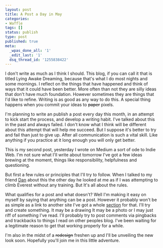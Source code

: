 ```yaml
---
layout: post
title: A Post a Day in May
categories:
- Waffle
tags: []
status: publish
type: post
published: true
meta:
  _wpas_done_all: '1'
  _edit_last: '1'
  dsq_thread_id: '1255838422'
---
```

<p>I don't write as much as I think I should. This blog, if you can call it that is titled Lying Awake Dreaming, because that's what I do most nights and some mornings. I reflect on the things that have happened and think of ways that it could have been better. More often than not they are silly ideas that don't have much foundation. However sometimes they are things that I'd like to refine. Writing is as good as any way to do this. A special thing happens when you commit your ideas to <del>paper</del> pixels.</p>

<p>I'm planning to write an publish a post every day this month, in an attempt to kick start the process, and develop a writing habit. I've talked about this in the past and always failed. I don't know what I think will be different about this attempt that will help me succeed. But I suppose it's better to try and fail than just to give up. After all communication is such a vital skill. Like anything if you practice at it long enough you will only get better.</p>

<p>This is my second post, yesterday I wrote on Medium a sort of ode to Indie Web. I'm not sure what I'll write about tomorrow I've got a few ideas brewing at the moment, things like responsibility, helpfulness and questioning.</p>

<p>But first a few rules or principles that I'll try to follow. When I talked to my friend <a href="http://www.dannisbet.co.uk/">Dan</a> about this the other day he looked at me as if I was attempting to climb Everest without any training. But It's all about the rules.</p>

<p>What qualifies for a post and what doesn't? Well I'm making it easy on myself by saying that anything can be a post. However it probably won't be as simple as a link to another site I've got a whole <a href="http://www.gavinwye.com/category/blog/links/">section</a> for that. I'll try and create something. It may be a drawing It may be a photo or I may just riff of something I've read. I'll probably try to post comments via pingbacks and trackbacks to things I read on other peoples blog. I've been waiting for a legitimate reason to get that working properly for a while.</p>

<p>I'm also in the midst of a <del>redesign</del> freshen up and I'll be unveiling the new look soon. Hopefully you'll join me in this little adventure.</p>

<p><br /><br /></p>
